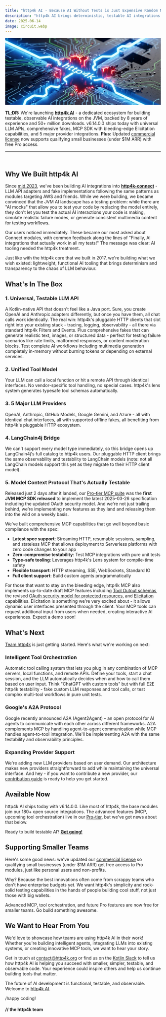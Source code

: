 ```yaml
---
title: "http4k AI - Because AI Without Tests is Just Expensive Random Number Generation"
description: "http4k AI brings deterministic, testable AI integrations to the JVM - comprehensive fakes, universal APIs, zero token costs in tests. Built on 8 years and 50+ million downloads. Plus: updated commercial license terms to support small business."
date: 2025-06-14
image: circuit.webp
---
```


<img class="imageMid my-4" src="./circuit.webp" alt="http4k logo"/>

**TL;DR:** We're launching **[http4k AI](/ecosystem/ai)** - a dedicated ecosystem for building testable, observable AI integrations on the JVM, backed by 8 years of experience and 50+ million downloads. v6.14.0.0 ships today with universal LLM APIs, comprehensive fakes, MCP SDK with bleeding-edge Elicitation capabilities, and 5 major provider integrations. **Plus:** Updated [commercial license](/commercial-license/) now supports qualifying small businesses (under $1M ARR) with free Pro access.

---

<br/>

## Why We Built http4k AI

Since [mid 2023](https://github.com/http4k/http4k-connect/releases/tag/3.39.1.0), we've been building AI integrations into **[http4k-connect](https://connect.http4k.org)** - LLM API adapters and fake implementations following the same patterns as modules targeting AWS and friends. While we were building, we became convinced that the JVM AI landscape has a testing problem: while there are "AI mocks" that allow you to test your code by replacing the model entirely, they don't let you test the actual AI interactions your code is making, simulate realistic failure modes, or generate consistent multimedia content for testing workflows.

Our users noticed immediately. These became our most asked about Connect modules, with common feedback along the lines of "Finally, AI integrations that actually work in all my tests!" The message was clear: AI tooling needed the http4k treatment.

Just like with the http4k core that we built in 2017, we're building what we wish existed: lightweight, functional AI tooling that brings determinism and transparency to the chaos of LLM behaviour.

## What's In The Box

### 1. Universal, Testable LLM API
A Kotlin-native API that doesn't feel like a Java port. Sure, you create OpenAI and Anthropic adapters differently, but once you have them, all chat calls work identically. The real win: http4k's pluggable HTTP clients that slot right into your existing stack - tracing, logging, observability - all there via standard http4k Filters and Events. Plus comprehensive fakes that can generate realistic text, images, or structured data - perfect for testing failure scenarios like rate limits, malformed responses, or content moderation blocks. Test complete AI workflows including multimedia generation completely in-memory without burning tokens or depending on external services.

### 2. Unified Tool Model
Your LLM can call a local function or hit a remote API through identical interfaces. No vendor-specific tool handling, no special cases. http4k's lens system generates typesafe tool schemas automatically.

### 3. 5 Major LLM Providers
OpenAI, Anthropic, GitHub Models, Google Gemini, and Azure - all with identical chat interfaces, all with supported offline fakes, all benefiting from http4k's pluggable HTTP ecosystem.

### 4. LangChain4j Bridge
We can't support every model type immediately, so this bridge opens up LangChain4j's full catalog to http4k users. Our pluggable HTTP client brings the same observability and testability to LangChain models (note: not all LangChain models support this yet as they migrate to their HTTP client model).

### 5. Model Context Protocol That's Actually Testable
Released just 2 days after it landed, our [Pro-tier MCP suite](https://mcp.http4k.org) was the **first JVM MCP SDK released** to implement the latest 2025-03-26 specification including the updated OAuth security model. And we're not just trailing behind, we're implementing new features as they land and releasing them into the wild on a weekly basis.

We've built comprehensive MCP capabilities that go well beyond basic compliance with the spec:

- **Latest spec support**: Streaming HTTP, resumable sessions, sampling, and stateless MCP that allows deployment to Serverless platforms with zero code changes to your app
- **Zero-compromise testability**: Test MCP integrations with pure unit tests
- **Type-safe tooling**: Leverages http4k's Lens system for compile-time safety
- **Flexible transport**: HTTP streaming, SSE, WebSockets, Standard IO
- **Full client support**: Build custom agents programmatically

For those that want to stay on the bleeding edge, http4k MCP also implements up-to-date draft MCP features including [Tool Output schemas](https://modelcontextprotocol.io/specification/draft/server/tools#output-schema), the revised [OAuth security model for protected resources](https://modelcontextprotocol.io/specification/draft/basic/authorization#standards-compliance), and [Elicitation](https://modelcontextprotocol.io/specification/draft/client/elicitation) capabilities. Elicitation is something we're very excited about - it allows dynamic user interfaces presented through the client. Your MCP tools can request additional input from users when needed, creating interactive AI experiences. Expect a demo soon!

## What's Next

[Team http4k](/company) is just getting started. Here's what we're working on next:

### Intelligent Tool Orchestration
Automatic tool calling system that lets you plug in any combination of MCP servers, local functions, and remote APIs. Define your tools, start a chat session, and the LLM automatically decides when and how to call them based on user input. Think "ChatGPT with custom tools" but with full E2E http4k testability - fake custom LLM responses and tool calls, or test complex multi-tool workflows in pure unit tests.

### Google's A2A Protocol
Google recently announced A2A (Agent2Agent) – an open protocol for AI agents to communicate with each other across different frameworks. A2A complements MCP by handling agent-to-agent communication while MCP handles agent-to-tool integration. We'll be implementing A2A with the same testability and observability principles.

### Expanding Provider Support
We're adding new LLM providers based on user demand. Our architecture makes new providers straightforward to add while maintaining the universal interface. And hey - if you want to contribute a new provider, our [contribution guide](/contributing) is ready to help you get started.

## Available Now

http4k AI ships today with v6.14.0.0. Like most of http4k, the base modules join our 180+ open source integrations. The advanced features (MCP, upcoming tool orchestration) live in our [Pro-tier](/pro), but we've got news about that below.

Ready to build testable AI? **[Get going!](/ecosystem/ai)**

## Supporting Smaller Teams

Here's some good news: we've updated our [commercial license](/commercial-license/) so qualifying small businesses (under $1M ARR) get free access to Pro modules, just like personal users and non-profits.

Why? Because the best innovations often come from scrappy teams who don't have enterprise budgets yet. We want http4k's simplicity and rock-solid testing capabilities in the hands of people building cool stuff, not just those with big wallets.

Advanced MCP, tool orchestration, and future Pro features are now free for smaller teams. Go build something awesome.

## We Want to Hear From You

We'd love to showcase how teams are using http4k AI in their work! Whether you're building intelligent agents, integrating LLMs into existing systems, or creating innovative MCP tools, we want to hear your story.

Get in touch at [contact@http4k.org](mailto:contact@http4k.org) or find us on the [Kotlin Slack](https://slack.http4k.org) to tell us how http4k AI is helping you succeed with smaller, simpler, testable, and observable code. Your experience could inspire others and help us continue building tools that matter.

The future of AI development is functional, testable, and observable. Welcome to [http4k AI](/ecosystem/ai).

/happy coding!

#### // the http4k team
